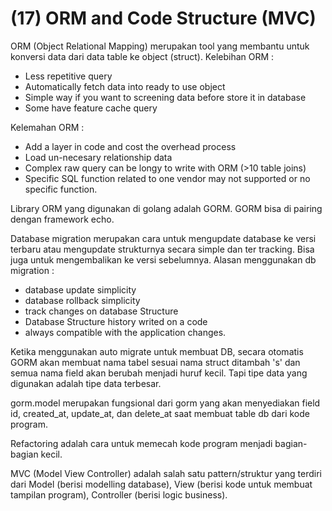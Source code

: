 # (17) ORM and Code Structure (MVC)

ORM (Object Relational Mapping) merupakan tool yang membantu untuk konversi data dari data table ke object (struct). Kelebihan ORM :
- Less repetitive query
- Automatically fetch data into ready to use object
- Simple way if you want to screening data before store it in database
- Some have feature cache query

Kelemahan ORM :
- Add a layer in code and cost the overhead process
- Load un-necesary relationship data
- Complex raw query can be longy to write with ORM (>10 table joins)
- Specific SQL function related to one vendor may not supported or no specific function.

Library ORM yang digunakan di golang adalah GORM. GORM bisa di pairing dengan framework echo.

Database migration merupakan cara untuk mengupdate database ke versi terbaru atau mengupdate strukturnya secara simple dan ter tracking. Bisa juga untuk mengembalikan ke versi sebelumnya. Alasan menggunakan db migration :
- database update simplicity
- database rollback simplicity
- track changes on database Structure
- Database Structure history writed on a code
- always compatible with the application changes.

Ketika menggunakan auto migrate untuk membuat DB, secara otomatis GORM akan membuat nama tabel sesuai nama struct ditambah 's' dan semua nama field akan berubah menjadi huruf kecil. Tapi tipe data yang digunakan adalah tipe data terbesar.

gorm.model merupakan fungsional dari gorm yang akan menyediakan field id, created_at, update_at, dan delete_at saat membuat table db dari kode program.

Refactoring adalah cara untuk memecah kode program menjadi bagian-bagian kecil.

MVC (Model View Controller) adalah salah satu pattern/struktur yang terdiri dari Model (berisi modelling database), View (berisi kode untuk membuat tampilan program), Controller (berisi logic business).